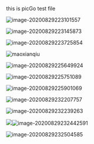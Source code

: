 this is picGo test file 

![image-20200829223101557](https://cdn.jsdelivr.net/gh/zjh4code/pictureBed/notebook/img/20200829223114.png)

![image-20200829223145873](https://cdn.jsdelivr.net/gh/zjh4code/pictureBed/notebook/img/20200829223203.png)



![image-20200829223725854](https://cdn.jsdelivr.net/gh/zjh4code/pictureBed/notebook/img/20200829223725.png)

![maoxianqiu](https://cdn.jsdelivr.net/gh/zjh4code/pictureBed/notebook/img/20200829225153.jpg)

![image-20200829225649924](https://cdn.jsdelivr.net/gh/zjh4code/pictureBed/notebook/img/20200829225650.png)

![image-20200829225751089](https://cdn.jsdelivr.net/gh/zjh4code/pictureBed/notebook/img/20200829225751.png)

![image-20200829225901069](https://cdn.jsdelivr.net/gh/zjh4code/pictureBed/notebook/img/20200829225901.png)

![image-20200829232207757](https://cdn.jsdelivr.net/gh/zjh4code/pictureBed/notebook/img/20200829232207.png)

![image-20200829232239263](https://cdn.jsdelivr.net/gh/zjh4code/pictureBed/notebook/img/20200829232239.png)



![](https://cdn.jsdelivr.net/gh/zjh4code/pictureBed/notebook/img/20200829232442.png)![image-20200829232442591](https://cdn.jsdelivr.net/gh/zjh4code/pictureBed/notebook/img/20200829232442.png)

![image-20200829232504585](https://cdn.jsdelivr.net/gh/zjh4code/pictureBed/notebook/img/20200829232504.png)